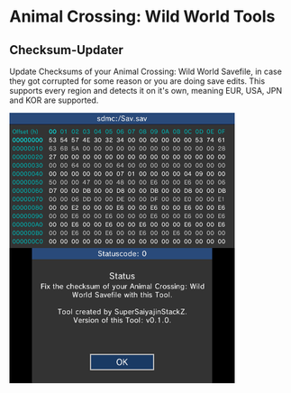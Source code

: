 # Animal Crossing: Wild World Tools

## Checksum-Updater
Update Checksums of your Animal Crossing: Wild World Savefile, in case they got corrupted for some reason or you are doing save edits. This supports every region and detects it on it's own, meaning EUR, USA, JPN and KOR are supported.

![](https://github.com/SuperSaiyajinStackZ/Univ-Edit-Stuff/blob/main/Screenshots/ACWW-Checksum-Updater.png)